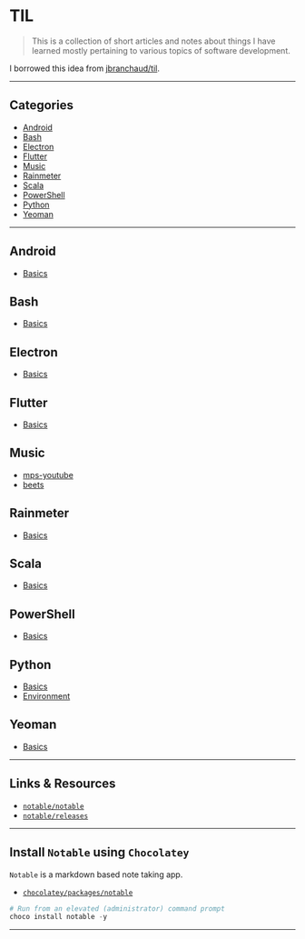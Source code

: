 
# TIL

> This is a collection of short articles and notes about things I have learned mostly pertaining to various topics of software development.

I borrowed this idea from [jbranchaud/til](https://github.com/jbranchaud/til).

---

## Categories

* [Android](https://github.com/patevs/til#android)
* [Bash](https://github.com/patevs/til#bash)
* [Electron](https://github.com/patevs/til#electron)
* [Flutter](https://github.com/patevs/til#flutter)
* [Music](https://github.com/patevs/til#music)
* [Rainmeter](https://github.com/patevs/til#rainmeter)
* [Scala](https://github.com/patevs/til#scala)
* [PowerShell](https://github.com/patevs/til#powershell)
* [Python](https://github.com/patevs/til#python)
* [Yeoman](https://github.com/patevs/til#yeoman)

---

## Android

* [Basics](https://github.com/patevs/til/blob/master/android/android-basics.md)

## Bash

* [Basics](https://github.com/patevs/til/blob/master/bash/bash-basics.md)

## Electron

* [Basics](https://github.com/patevs/til/blob/master/electron/electron-basics.md)

## Flutter

* [Basics](https://github.com/patevs/til/blob/master/flutter/flutter-basics.md)

## Music

* [mps-youtube](https://github.com/patevs/til/blob/master/music/mpsyt.md)
* [beets](https://github.com/patevs/til/blob/master/music/beets.md)

## Rainmeter

* [Basics](https://github.com/patevs/til/blob/master/rainmeter/rainmeter-basics.md)

## Scala

* [Basics](https://github.com/patevs/til/blob/master/scala/scala-basics.md)

## PowerShell

* [Basics](https://github.com/patevs/til/blob/master/powershell/powershell-basics.md)

## Python

* [Basics](https://github.com/patevs/til/blob/master/python/python-basics.md)
* [Environment](https://github.com/patevs/til/blob/master/python/python-environment.md)

## Yeoman

* [Basics](https://github.com/patevs/til/blob/master/yeoman/yeoman-basics.md)

---

## Links & Resources

* [`notable/notable`](https://github.com/notable/notable)
* [`notable/releases`](https://github.com/notable/notable/releases)

---

## Install `Notable` using `Chocolatey`

`Notable` is a markdown based note taking app.

* [`chocolatey/packages/notable`](https://chocolatey.org/packages/notable)

```powershell
# Run from an elevated (administrator) command prompt
choco install notable -y
```

---

